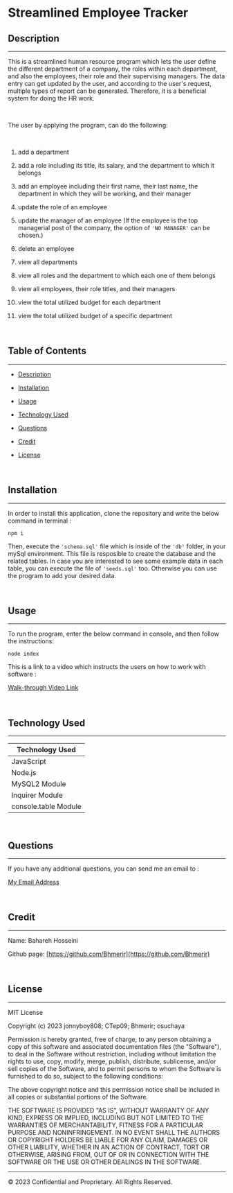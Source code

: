 # Streamlined Employee Tracker

## Description 
---

This is a streamlined human resource program which lets the user define the different department of a company, the roles within each department, and also the employees, their role and their supervising managers. The data entry can get updated by the user, and according to the user's request, multiple types of report can be generated. Therefore, it is a beneficial system for doing the HR work.

<br>

The user by applying the program, can do the following:

<br>

1. add a department

2. add a role including its title, its salary, and the department to which it belongs 

3. add an employee including their first name, their last name, the department in which they will be working, and their manager

4. update the role of an employee

5. update the manager of an employee (If the employee is the top managerial post of the company, the option of `'NO MANAGER'` can be chosen.)

6. delete an employee

7. view all departments

8. view all roles and the department to which each one of them belongs

9. view all employees, their role titles, and their managers

10. view the total utilized budget for each department

11. view the total utilized budget of a specific department

<br>

## Table of Contents
---

* [Description](#description)

* [Installation](#installation)

* [Usage](#usage)

* [Technology Used](#technology-used)

* [Questions](#questions)

* [Credit](#credit)

* [License](#license)

<br>

## Installation

---

In order to install this application, clone the repository and write the below command in terminal :

`npm i`

Then, execute the `'schema.sql'` file which is inside of the `'db'` folder, in your mySql environment. This file is resposible to create the database and the related tables. In case you are interested to see some example data in each table, you can execute the file of `'seeds.sql'` too. Otherwise you can use the program to add your desired data.

<br>

## Usage

---

To run the program, enter the below command in console, and then follow the instructions:

`node index`

This is a link to a video which instructs the users on how to work with software : 

[Walk-through Video Link](https://drive.google.com/)

<br>

## Technology Used

---

| Technology Used         |
| -------------           |
| JavaScript              |  
| Node.js                 |  
| MySQL2 Module           | 
| Inquirer Module         | 
| console.table Module    |


<br>

## Questions 

---

If you have any additional questions, you can send me an email to :

[My Email Address](mailto:(mer_ir@yahoo.com))

<br>

## Credit

---

Name:     Bahareh Hosseini

Github page:      [https://github.com/Bhmerir](https://github.com/Bhmerir)

<br>

## License

---

MIT License

Copyright (c) 2023 jonnyboy808; CTep09; Bhmerir; osuchaya

Permission is hereby granted, free of charge, to any person obtaining a copy
of this software and associated documentation files (the "Software"), to deal
in the Software without restriction, including without limitation the rights
to use, copy, modify, merge, publish, distribute, sublicense, and/or sell
copies of the Software, and to permit persons to whom the Software is
furnished to do so, subject to the following conditions:

The above copyright notice and this permission notice shall be included in all
copies or substantial portions of the Software.

THE SOFTWARE IS PROVIDED "AS IS", WITHOUT WARRANTY OF ANY KIND, EXPRESS OR
IMPLIED, INCLUDING BUT NOT LIMITED TO THE WARRANTIES OF MERCHANTABILITY,
FITNESS FOR A PARTICULAR PURPOSE AND NONINFRINGEMENT. IN NO EVENT SHALL THE
AUTHORS OR COPYRIGHT HOLDERS BE LIABLE FOR ANY CLAIM, DAMAGES OR OTHER
LIABILITY, WHETHER IN AN ACTION OF CONTRACT, TORT OR OTHERWISE, ARISING FROM,
OUT OF OR IN CONNECTION WITH THE SOFTWARE OR THE USE OR OTHER DEALINGS IN THE
SOFTWARE.


---

© 2023 Confidential and Proprietary. All Rights Reserved.
